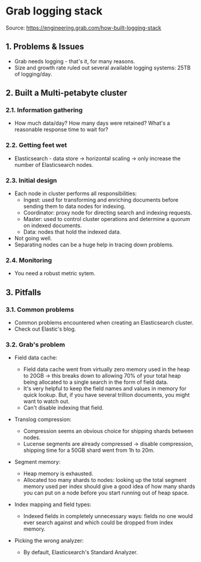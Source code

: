 # Grab logging stack

Source: <https://engineering.grab.com/how-built-logging-stack>

## 1. Problems & Issues

- Grab needs logging - that's it, for many reasons.
- Size and growth rate ruled out several available logging systems: 25TB of logging/day.

## 2. Built a Multi-petabyte cluster

### 2.1. Information gathering

- How much data/day? How many days were retained? What's a reasonable response time to wait for?

### 2.2. Getting feet wet

- Elasticsearch - data store -> horizontal scaling -> only increase the number of Elasticsearch nodes.

### 2.3. Initial design

- Each node in cluster performs all responsibilities:
  - Ingest: used for transforming and enriching documents before sending them to data nodes for indexing.
  - Coordinator: proxy node for directing search and indexing requests.
  - Master: used to control cluster operations and determine a quorum on indexed documents.
  - Data: nodes that hold the indexed data.
- Not going well.
- Separating nodes can be a huge help in tracing down problems.

### 2.4. Monitoring

- You need a robust metric sytem.

## 3. Pitfalls

### 3.1. Common problems

- Common problems encountered when creating an Elasticsearch cluster.
- Check out Elastic's blog.

### 3.2. Grab's problem

- Field data cache:
  - Field data cache went from virtually zero memory used in the heap to 20GB -> this breaks down to allowing 70% of your total heap being allocated to a single search in the form of field data.
  - It's very helpful to keep the field names and values in memory for quick lookup. But, if you have several trillion documents, you might want to watch out.
  - Can't disable indexing that field.

- Translog compression:
  - Compression seems an obvious choice for shipping shards between nodes.
  - Lucense segments are already compressed -> disable compression, shipping time for a 50GB shard went from 1h to 20m.

- Segment memory:
  - Heap memory is exhausted.
  - Allocated too many shards to nodes: looking up the total segment memory used per index should give a good idea of how many shards you can put on a node before you start running out of heap space.

- Index mapping and field types:
  - Indexed fields in completely unnecessary ways: fields no one would ever search against and which could be dropped from index memory.

- Picking the wrong analyzer:
  - By default, Elasticsearch's Standard Analyzer.